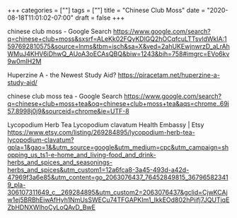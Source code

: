+++
categories = [""]
tags = [""]
title = "Chinese Club Moss"
date = "2020-08-18T11:01:02-07:00"
draft = false
+++

chinese club moss - Google Search
https://www.google.com/search?q=chinese+club+moss&sxsrf=ALeKk02FQyKDlGQ2hOCqfcuLTTsvldWklA:1597692810575&source=lnms&tbm=isch&sa=X&ved=2ahUKEwjnwrzD_aLrAhWMuJ4KHV6iDhwQ_AUoA3oECAsQBQ&biw=1243&bih=758#imgrc=EVo6kv9w0mIH2M

Huperzine A - the Newest Study Aid?
https://piracetam.net/huperzine-a-study-aid/

chinese club moss tea - Google Search
https://www.google.com/search?q=chinese+club+moss+tea&oq=chinese+club+moss+tea&aqs=chrome..69i57.8998j0j9&sourceid=chrome&ie=UTF-8

Lycopodium Herb Tea Lycopodium clavatum Health Embassy | Etsy
https://www.etsy.com/listing/269284895/lycopodium-herb-tea-lycopodium-clavatum?gpla=1&gao=1&&utm_source=google&utm_medium=cpc&utm_campaign=shopping_us_ts1-e-home_and_living-food_and_drink-herbs_and_spices_and_seasonings-herbs_and_spices&utm_custom1=12a6fca8-3a45-493d-a42d-47969f3a6e85&utm_content=go_2063076437_76452849815_367965823419_pla-306107311649_c__269284895&utm_custom2=2063076437&gclid=CjwKCAjw1ej5BRBhEiwAfHyh1NmUsSWECu74TFGAPKIm1_IkkEOd802hPiifj7JQUTjqEZbHDNXWIhoCyLoQAvD_BwE
